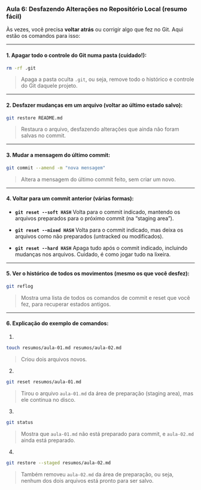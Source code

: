 ### **Aula 6: Desfazendo Alterações no Repositório Local (resumo fácil)**

Às vezes, você precisa **voltar atrás** ou corrigir algo que fez no Git. Aqui estão os comandos para isso:

---

#### 1. **Apagar todo o controle do Git numa pasta (cuidado!):**

```bash
rm -rf .git
```

> Apaga a pasta oculta `.git`, ou seja, remove todo o histórico e controle do Git daquele projeto.

---

#### 2. **Desfazer mudanças em um arquivo (voltar ao último estado salvo):**

```bash
git restore README.md
```

> Restaura o arquivo, desfazendo alterações que ainda não foram salvas no commit.

---

#### 3. **Mudar a mensagem do último commit:**

```bash
git commit --amend -m "nova mensagem"
```

> Altera a mensagem do último commit feito, sem criar um novo.

---

#### 4. **Voltar para um commit anterior (várias formas):**

* **`git reset --soft HASH`**
  Volta para o commit indicado, mantendo os arquivos preparados para o próximo commit (na “staging area”).

* **`git reset --mixed HASH`**
  Volta para o commit indicado, mas deixa os arquivos como não preparados (untracked ou modificados).

* **`git reset --hard HASH`**
  Apaga tudo após o commit indicado, incluindo mudanças nos arquivos. Cuidado, é como jogar tudo na lixeira.

---

#### 5. **Ver o histórico de todos os movimentos (mesmo os que você desfez):**

```bash
git reflog
```

> Mostra uma lista de todos os comandos de commit e reset que você fez, para recuperar estados antigos.

---

#### 6. **Explicação do exemplo de comandos:**

1.

```bash
touch resumos/aula-01.md resumos/aula-02.md
```

> Criou dois arquivos novos.

2.

```bash
git reset resumos/aula-01.md
```

> Tirou o arquivo `aula-01.md` da área de preparação (staging area), mas ele continua no disco.

3.

```bash
git status
```

> Mostra que `aula-01.md` não está preparado para commit, e `aula-02.md` ainda está preparado.

4.

```bash
git restore --staged resumos/aula-02.md
```

> Também removeu `aula-02.md` da área de preparação, ou seja, nenhum dos dois arquivos está pronto para ser salvo.